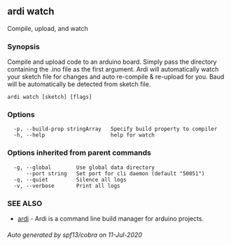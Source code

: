 ## ardi watch

Compile, upload, and watch

### Synopsis


Compile and upload code to an arduino board. Simply pass the directory containing the .ino file as the first argument. Ardi will automatically watch your sketch file for changes and auto re-compile & re-upload for you. Baud will be automatically be detected from sketch file.

```
ardi watch [sketch] [flags]
```

### Options

```
  -p, --build-prop stringArray   Specify build property to compiler
  -h, --help                     help for watch
```

### Options inherited from parent commands

```
  -g, --global        Use global data directory
      --port string   Set port for cli daemon (default "50051")
  -q, --quiet         Silence all logs
  -v, --verbose       Print all logs
```

### SEE ALSO

* [ardi](ardi.md)	 - Ardi is a command line build manager for arduino projects.

###### Auto generated by spf13/cobra on 11-Jul-2020
